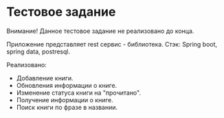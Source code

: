 # Тестовое задание
Внимание! Данное тестовое задание не реализовано до конца.

Приложение представляет rest сервис - библиотека.
Стэк: Spring boot, spring data, postresql.

Реализовано:
- Добавление книги.
- Обновления информации о книге.
- Изменение статуса книги на "прочитано".
- Получение информации о книге.
- Поиск книги по фразе в названии.
